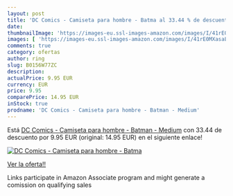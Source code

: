 ```yaml
---
layout: post
title: 'DC Comics - Camiseta para hombre - Batma al 33.44 % de descuento'
date: 
thumbnailImage: 'https://images-eu.ssl-images-amazon.com/images/I/41rE0MXasaL._SL200_.jpg'
images: [ 'https://images-eu.ssl-images-amazon.com/images/I/41rE0MXasaL._SL200_.jpg' ]
comments: true
category: ofertas
author: ring
slug: B0156W77ZC
description:
actualPrice: 9.95 EUR
currency: EUR
price: 9.95
comparePrice: 14.95 EUR
inStock: true
prodname: 'DC Comics - Camiseta para hombre - Batman - Medium'
---
```


Está [DC Comics - Camiseta para hombre - Batman - Medium](https://www.amazon.es/dp/B0156W77ZC/?tag=tolees-21) con 33.44 de descuento por 9.95 EUR (original: 14.95 EUR) en el siguiente enlace!

[![DC Comics - Camiseta para hombre - Batma](https://images-eu.ssl-images-amazon.com/images/I/41rE0MXasaL._SL200_.jpg)](https://www.amazon.es/dp/B0156W77ZC/?tag=tolees-21)

[Ver la oferta!!](https://www.amazon.es/dp/B0156W77ZC/?tag=tolees-21)

Links participate in Amazon Associate program and might generate a comission on qualifying sales


